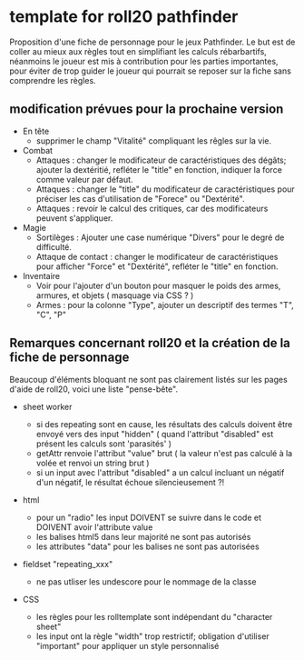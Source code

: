 # template for roll20 pathfinder
Proposition d'une fiche de personnage pour le jeux Pathfinder.
Le but est de coller au mieux aux règles tout en simplifiant les calculs rébarbartifs, néanmoins le joueur est mis à contribution pour les parties importantes, pour éviter de trop guider le joueur qui pourrait se reposer sur la fiche sans comprendre les règles.

## modification prévues pour la prochaine version
- En tête
    - supprimer le champ "Vitalité" compliquant les rêgles sur la vie.
- Combat
    - Attaques : changer le modificateur de caractéristiques des dégâts; ajouter la dextéritié, refléter le "title" en fonction, indiquer la force comme valeur par défaut.
    - Attaques : changer le "title" du modificateur de caractéristiques pour préciser les cas d'utilisation de "Forece" ou "Dextérité".
    - Attaques : revoir le calcul des critiques, car des modificateurs peuvent s'appliquer.
- Magie
    - Sortilèges : Ajouter une case numérique "Divers" pour le degré de difficulté.
    - Attaque de contact : changer le modificateur de caractéristiques pour afficher "Force" et "Dextérité", refléter le "title" en fonction.
- Inventaire
    - Voir pour l'ajouter d'un bouton pour masquer le poids des armes, armures, et objets ( masquage via CSS ? )
    - Armes : pour la colonne "Type", ajouter un descriptif des termes "T", "C", "P"
    
## Remarques concernant roll20 et la création de la fiche de personnage
Beaucoup d'éléments bloquant ne sont pas clairement listés sur les pages d'aide de roll20, voici une liste "pense-bête".

- sheet worker
    - si des repeating sont en cause, les résultats des calculs doivent être envoyé vers des input "hidden"
      ( quand l'attribut "disabled" est présent les calculs sont 'parasités' )
    - getAttr renvoie l'attribut "value" brut
      ( la valeur n'est pas calculé à la volée et renvoi un string brut )
    - si un input avec l'attribut "disabled" a un calcul incluant un négatif d'un négatif, le résultat échoue silencieusement ?!
    
- html
    - pour un "radio" les input DOIVENT se suivre dans le code et DOIVENT avoir l'attribute value
    - les balises html5 dans leur majorité ne sont pas autorisés
    - les attributes "data" pour les balises ne sont pas autorisées

- fieldset "repeating_xxx"
    - ne pas utliser les undescore pour le nommage de la classe

- CSS
    - les règles pour les rolltemplate sont indépendant du "character sheet"
    - les input ont la règle "width" trop restrictif; obligation d'utiliser "important" pour appliquer un style personnalisé
